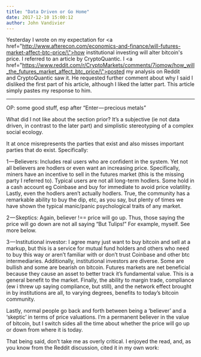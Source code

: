 ```yaml
---
title: "Data Driven or Go Home"
date: 2017-12-10 15:00:12
author: John Vandivier
---
```




Yesterday I wrote on my expectation for <a href=\"http://www.afterecon.com/economics-and-finance/will-futures-market-affect-btc-price/\">how institutional investing will alter bitcoin's price</a>. I referred to an article by CryptoQuantic. I <a href=\"https://www.reddit.com/r/CryptoMarkets/comments/7iomow/how_will_the_futures_market_affect_btc_price/\">posted my analysis on Reddit</a> and CryptoQuantic saw it. He requested further comment about why I said I disliked the first part of his article, although I liked the latter part. This article simply pastes my response to him.

<hr />
<p class=\"graf graf--p\">OP: some good stuff, esp after “Enter — precious metals”</p>
<p class=\"graf graf--p\">What did I not like about the section prior? It’s a subjective (ie not data driven, in contrast to the later part) and simplistic stereotyping of a complex social ecology.</p>
<p class=\"graf graf--p\">It at once misrepresents the parties that exist and also misses important parties that do exist. Specifically:</p>
<p class=\"graf graf--p\">1 — Believers: Includes real users who are confident in the system. Yet not all believers are hodlers or even want an increasing price. Specifically, miners have an incentive to sell in the futures market (this is the missing party I referred to). Typical users are not all long-term hodlers. Some hold in a cash account eg Coinbase and buy for immediate to avoid price volatility. Lastly, even the hodlers aren’t actually hodlers. True, the community has a remarkable ability to buy the dip, etc, as you say, but plenty of times we have shown the typical manic/panic psychological traits of any market.</p>
<p class=\"graf graf--p\">2 — Skeptics: Again, believer !== price will go up. Thus, those saying the price will go down are not all saying “But Tulips!” For example, myself. See more below.</p>
<p class=\"graf graf--p\">3 — Institutional investor: I agree many just want to buy bitcoin and sell at a markup, but this is a service for mutual fund holders and others who need to buy this way or aren’t familiar with or don’t trust Coinbase and other btc intermediaries. Additionally, institutional investors are diverse. Some are bullish and some are bearish on bitcoin. Futures markets are net beneficial because they cause an asset to better track it’s fundamental value. This is a general benefit to the market. Finally, the ability to margin trade, compliance (ew i threw up saying compliance, but still), and the network effect brought in by institutions are all, to varying degrees, benefits to today’s bitcoin community.</p>
<p class=\"graf graf--p\">Lastly, normal people go back and forth between being a ‘believer’ and a ‘skeptic’ in terms of price valuations. I’m a permanent believer in the value of bitcoin, but I switch sides all the time about whether the price will go up or down from where it is today.</p>
<p class=\"graf graf--p\">That being said, don’t take me as overly critical. I enjoyed the read, and, as you know from the Reddit discussion, cited it in my own work:</p>
